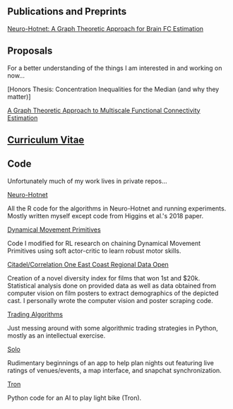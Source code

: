 <!-- ## Welcome to GitHub Pages

You can use the [editor on GitHub](https://github.com/ntung88/ntung.github.io/edit/gh-pages/index.md) to maintain and preview the content for your website in Markdown files.

Whenever you commit to this repository, GitHub Pages will run [Jekyll](https://jekyllrb.com/) to rebuild the pages in your site, from the content in your Markdown files.

### Markdown

Markdown is a lightweight and easy-to-use syntax for styling your writing. It includes conventions for

```markdown
Syntax highlighted code block

# Header 1
## Header 2
### Header 3

- Bulleted
- List

1. Numbered
2. List

**Bold** and _Italic_ and `Code` text

[Link](url) and ![Image](src)
```

For more details see [Basic writing and formatting syntax](https://docs.github.com/en/github/writing-on-github/getting-started-with-writing-and-formatting-on-github/basic-writing-and-formatting-syntax).

### Jekyll Themes

Your Pages site will use the layout and styles from the Jekyll theme you have selected in your [repository settings](https://github.com/ntung88/ntung.github.io/settings/pages). The name of this theme is saved in the Jekyll `_config.yml` configuration file.

### Support or Contact

Having trouble with Pages? Check out our [documentation](https://docs.github.com/categories/github-pages-basics/) or [contact support](https://support.github.com/contact) and we’ll help you sort it out. -->

## Publications and Preprints
  [Neuro-Hotnet: A Graph Theoretic Approach for Brain FC Estimation](https://arxiv.org/abs/2111.08118)

## Proposals
For a better understanding of the things I am interested in and working on now...

  [Honors Thesis: Concentration Inequalities for the Median (and why they matter)]

  [A Graph Theoretic Approach to Multiscale Functional Connectivity Estimation](Multiscale_Proposal.pdf)

## [Curriculum Vitae](CV.pdf)

## Code
Unfortunately much of my work lives in private repos...

[Neuro-Hotnet](https://github.com/ntung88/NeuroHotnet)

All the R code for the algorithms in Neuro-Hotnet and running experiments. Mostly written myself except code from Higgins et al.'s 2018 paper.

[Dynamical Movement Primitives](https://github.com/babbatem/skills_kin)

Code I modified for RL research on chaining Dynamical Movement Primitives using soft actor-critic to learn robust motor skills.

[Citadel/Correlation One East Coast Regional Data Open](https://github.com/dashamet/east-coast-datathon)

Creation of a novel diversity index for films that won 1st and $20k. Statistical analysis done on provided data as well as data obtained from computer vision on film posters to extract demographics of the depicted cast. I personally wrote the computer vision and poster scraping code.

[Trading Algorithms](https://github.com/ntung88/Trading_Algorithms)

Just messing around with some algorithmic trading strategies in Python, mostly as an intellectual exercise.

[Solo](https://github.com/ntung88/Solo)

Rudimentary beginnings of an app to help plan nights out featuring live ratings of venues/events, a map interface, and snapchat synchronization.

[Tron](https://github.com/ntung88/Tron)

Python code for an AI to play light bike (Tron).
